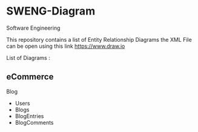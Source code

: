 # SWENG-Diagram
Software Engineering

This repository contains a list of Entity Relationship Diagrams the XML File can be open using this link https://www.draw.io

List of Diagrams :

eCommerce
- 

Blog
- Users
- Blogs
- BlogEntries
- BlogComments
